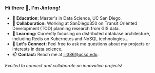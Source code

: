 ### Hi there 👋, I'm Jintong!

<!--
**Kamu1403/Kamu1403** is a ✨ _special_ ✨ repository because its `README.md` (this file) appears on your GitHub profile.

Here are some ideas to get you started:

- 🔭 I’m currently working on ...
- 🌱 I’m currently learning ...
- 👯 I’m looking to collaborate on ...
- 🤔 I’m looking for help with ...
- 💬 Ask me about ...
- 📫 How to reach me: ...
- 😄 Pronouns: ...
- ⚡ Fun fact: ...

- 👯 I’m now collaborating on the VRX 2023 competition, with the Inspiration Robotics team at TritonAI
-->

- 🔭 **Education:** Master's in Data Science, UC San Diego.
- 👯 **Collaboration:** Working at SanDiego350 on Transit Oriented Development (TOD) planning research from GIS data.
- 🌱 **Learning:** Currently focusing on distributed database architecture, including Redis on Kubernetes and NoSQL technologies...
- 💬 **Let's Connect:** Feel free to ask me questions about my projects or interests in data science.
- 📫 **Contact:** Reach me at <jil386@ucsd.edu>.

*Excited to connect and collaborate on innovative projects!*
